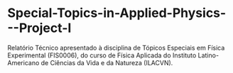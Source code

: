# Special-Topics-in-Applied-Physics---Project-I
Relatório Técnico apresentado à disciplina de Tópicos Especiais em Física Experimental (FIS0006), do curso de Física Aplicada do Instituto Latino-Americano de Ciências da Vida e da Natureza (ILACVN).
